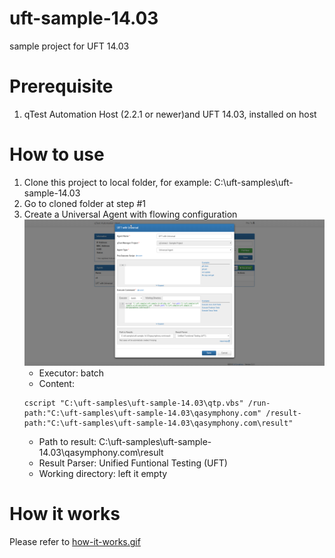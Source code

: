 # uft-sample-14.03
sample project for UFT 14.03
# Prerequisite
1. qTest Automation Host (2.2.1 or newer)and UFT 14.03, installed on host
# How to use
1. Clone this project to local folder, for example: C:\uft-samples\uft-sample-14.03
2. Go to cloned folder at step #1
3. Create a Universal Agent with flowing configuration ![universal-agent-with-uft.png](/images/universal-agent-with-uft.png)
    - Executor: batch
    - Content: 
    ```
    cscript "C:\uft-samples\uft-sample-14.03\qtp.vbs" /run-path:"C:\uft-samples\uft-sample-14.03\qasymphony.com" /result-path:"C:\uft-samples\uft-sample-14.03\qasymphony.com\result"
    ```
    - Path to result: C:\uft-samples\uft-sample-14.03\qasymphony.com\result
    - Result Parser: Unified Funtional Testing (UFT)
    - Working directory: left it empty
 
# How it works
Please refer to [how-it-works.gif](./images/how-it-works.gif)

